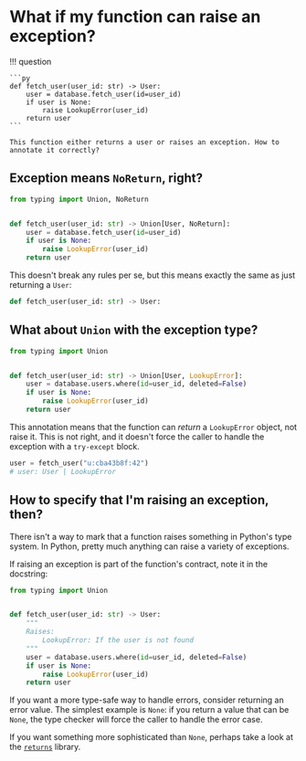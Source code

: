 # What if my function can raise an exception?

!!! question

    ```py
    def fetch_user(user_id: str) -> User:
        user = database.fetch_user(id=user_id)
        if user is None:
            raise LookupError(user_id)
        return user
    ```

    This function either returns a user or raises an exception. How to annotate it correctly?


## Exception means `NoReturn`, right?

```py
from typing import Union, NoReturn


def fetch_user(user_id: str) -> Union[User, NoReturn]:
    user = database.fetch_user(id=user_id)
    if user is None:
        raise LookupError(user_id)
    return user
```
This doesn't break any rules per se, but this means exactly the same as just returning a `User`:
```py
def fetch_user(user_id: str) -> User:
```


## What about `Union` with the exception type?
```py
from typing import Union


def fetch_user(user_id: str) -> Union[User, LookupError]:
    user = database.users.where(id=user_id, deleted=False)
    if user is None:
        raise LookupError(user_id)
    return user
```
This annotation means that the function can _return_ a `LookupError` object, not raise it. This is not
right, and it doesn't force the caller to handle the exception with a `try-except` block.
```py
user = fetch_user("u:cba43b8f:42")
# user: User | LookupError
```


## How to specify that I'm raising an exception, then?

There isn't a way to mark that a function raises something in Python's type system.
In Python, pretty much anything can raise a variety of exceptions.

If raising an exception is part of the function's contract, note it in the docstring:
```py
from typing import Union


def fetch_user(user_id: str) -> User:
    """
    Raises:
        LookupError: If the user is not found
    """
    user = database.users.where(id=user_id, deleted=False)
    if user is None:
        raise LookupError(user_id)
    return user
```

If you want a more type-safe way to handle errors, consider returning an error value.
The simplest example is `None`: if you return a value that can be `None`, the type checker
will force the caller to handle the error case.

If you want something more sophisticated than `None`, perhaps take a look at
the [`returns`](https://returns.readthedocs.io/en/latest/pages/result.html) library.
